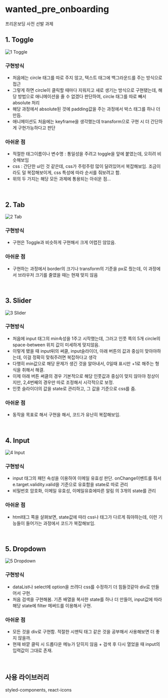 
# wanted_pre_onboarding

프리온보딩 사전 선발 과제

## 1. Toggle


![1 Toggle](https://user-images.githubusercontent.com/89131236/164971362-dec23623-4212-40ea-9b6f-ef7f3332ac6d.gif)

### 구현방식
+ 처음에는 circle 태그를 따로 주지 않고, 텍스트 태그에 백그라운드를 주는 방식으로 접근
+ 그렇게 하면 circle이 클릭할 때마다 지워지고 새로 생기는 방식으로 구현됐는데, 해당 방법으로 애니메이션을 줄 수 없겠다 판단하여, circle 태그를 따로 빼서 absolute 처리
+ 해당 과정에서 absolute된 것에 padding값을 주는 과정에서 박스 태그를 하나 더 만듬.
+ 애니메이션도 처음에는 keyframe을 생각했는데 transform으로 구현 시 더 간단하게 구현가능하다고 판단

### 아쉬운 점
+ 적절한 태그이름이나 변수명 : 통일성을 주려고 toggle을 앞에 붙였는데, 오히려 비슷해보임
+ css : 간단한 ui인 것 같은데, css가 주렁주렁 많이 달려있어서 복잡해보임. 조금이라도 덜 복잡해보이게, css 특성에 따라 순서를 줘보려고 함.
+ 위의 두 가지는 해당 모든 과제에 통용되는 아쉬운 점...

<br>

## 2. Tab

![2 Tab](https://user-images.githubusercontent.com/89131236/164971371-8bdd8d4d-3f1f-4873-be0f-2a0f5ee35807.gif)

### 구현방식
+ 구현은 Toggle과 비슷하게 구현해서 크게 어렵진 않았음.

### 아쉬운 점
+ 구현하는 과정에서 border의 크기나 transform의 기준을 px로 줬는데, 이 과정에서 브라우저 크기를 줄였을 때는 현재 맞지 않음

<br>

## 3. Slider

![3 Slider](https://user-images.githubusercontent.com/89131236/164971414-4d1aca8f-1923-4eec-aa12-d580b350d628.gif)


### 구현방식
+ 처음에 input 태그의 min속성을 1주고 시작했는데, 그러고 인풋 쪽의 5개 circle의 space-between 위치 값이 미세하게 맞지않음.
+ 이렇게 됐을 때 input뒤의 써클, input슬라이더, 아래 버튼의 값과 중심이 맞아야하는데, 이걸 정확히 맞춰주려면 복잡하다고 생각
+ 다행히 min값으로 해당 문제가 생긴 것을 알아내서, 0일때 표시만 +1로 해주는 형식을 취해서 해결.
+ 이제 아래 버튼 써클의 경우 기본적으로 해당 인풋값과 중심이 맞지 않아야 정상이지만, 2,4번째의 경우만 따로 조정해서 시각적으로 보정.
+ 인풋 슬라이더의 값을 state로 관리하고, 그 값을 기준으로 css를 줌.

### 아쉬운 점
+ 동작을 목표로 해서 구현을 해서, 코드가 유난히 복잡해보임.

<br>

## 4. Input


![4 Input](https://user-images.githubusercontent.com/89131236/164971386-b87b69e8-4ad4-4506-98ee-7967fcaa4c91.gif)



### 구현방식

+ input 태그의 패턴 속성을 이용하여 이메일 유효성 판단. onChange이벤트를 줘서 e.target.validity.valid을 기준으로 유효함을 state로 따로 관리
+ 비밀번호 암호화, 이메일 유효성, 이메일유효에따른 알림 의 3개의 state를 관리

### 아쉬운 점

+ html태그 쪽을 살펴보면, state값에 따라 css나 태그가 다르게 줘야하는데, 이런 기능들이 들어가는 과정에서 코드가 복잡해보임.

<br>

## 5. Dropdown


![5 Dropdown](https://user-images.githubusercontent.com/89131236/164971395-3dd9761c-cd5f-41b5-b3c7-7bd0990d9a80.gif)



### 구현방식

+ dataList나 select에 option을 쓰려다 css를 수정하기 더 힘들것같아 div로 만들어서 구현.
+ 처음 검색을 구현해봄. 기존 배열을 복사한 state를 하나 더 만들어, input값에 따라 해당 state에 filter 메써드를 이용해서 구현.

### 아쉬운 점

+ 모든 것을 div로 구현함. 적절한 시맨틱 태그 같은 것을 공부해서 사용해보면 더 좋지 않을까.
+ 현재 바깥 클릭 시 드롭다운 메뉴가 닫히지 않음 + 검색 후 다시 열었을 때 input의 입력값이 그대로 존재.

<br>

## 사용 라이브러리
styled-components, react-icons
